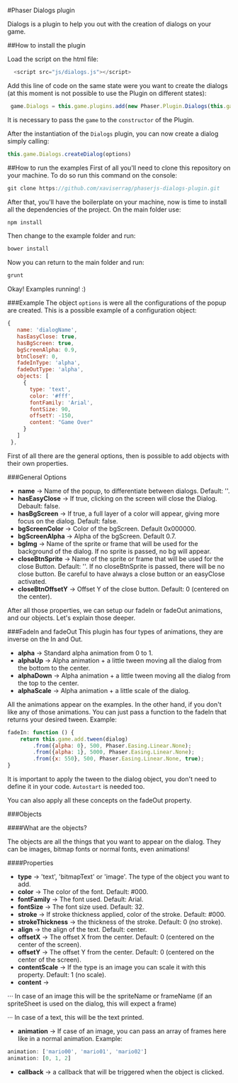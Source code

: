 #Phaser Dialogs plugin

Dialogs is a plugin to help you out with the creation of dialogs on your game.


##How to install the plugin

Load the script on the html file:
```javascript
  <script src="js/dialogs.js"></script>
```

Add this line of code on the same state were you want to create the dialogs (at this moment is
not possible to use the Plugin on different states):
```javascript
 game.Dialogs = this.game.plugins.add(new Phaser.Plugin.Dialogs(this.game));
```

It is necessary to pass the `game` to the `constructor` of the Plugin.

After the instantiation of the `Dialogs` plugin, you can now create a dialog simply calling:
 ```javascript
 this.game.Dialogs.createDialog(options)
 ```

##How to run the examples
 First of all you'll need to clone this repository on your machine. To do so run this
 command on the console:
 ```javascript
 git clone https://github.com/xaviserrag/phaserjs-dialogs-plugin.git
 ```
 After that, you'll have the boilerplate on your machine, now is time to install all
 the dependencies of the project. On the main folder use:
 
 ```javascript
 npm install
 ```
 
 Then change to the example folder and run:
 
 ```javascript
 bower install
 ```
 
 Now you can return to the main folder and run:
 ```javascript
 grunt
 ```
 
 Okay! Examples running! :) 
 
###Example
The object `options` is were all the configurations of the popup are created. This is a possible example
of a configuration object:
 ```javascript
{
    name: 'dialogName',
    hasEasyClose: true,
    hasBgScreen: true,
    bgScreenAlpha: 0.9,
    btnCloseY: 0,
    fadeInType: 'alpha',
    fadeOutType: 'alpha',
    objects: [
      {
        type: 'text',
        color: '#fff',
        fontFamily: 'Arial',
        fontSize: 90,
        offsetY: -150,
        content: "Game Over"
      }
    ]
  },
 ```

First of all there are the general options, then is possible to add objects with their own properties.

###General Options
* <b>name</b> -> Name of the popup, to differentiate between dialogs. Default: ''.
* <b>hasEasyClose</b> -> If true, clicking on the screen will close the Dialog. Debault: false.
* <b>hasBgScreen</b> -> If true, a full layer of a color will appear, giving more focus on the 
dialog. Default: false.
* <b>bgScreenColor</b> -> Color of the bgScreen. Default 0x000000.
* <b>bgScreenAlpha</b> -> Alpha of the bgScreen. Default 0.7.
* <b>bgImg</b> -> Name of the sprite or frame that will be used for the background of the dialog.
 If no sprite is passed, no bg will appear.
* <b>closeBtnSprite</b> -> Name of the sprite or frame that will be used for the close Button. Default: ''.
If no closeBtnSprite is passed, there will be no close button. Be careful to have always a close button or an easyClose activated.
* <b>closeBtnOffsetY</b> -> Offset Y of the close button. Default: 0 (centered on the center).

After all those properties, we can setup our fadeIn or fadeOut animations, and our objects. Let's explain those deeper.

###FadeIn and fadeOut
This plugin has four types of animations, they are inverse on the In and Out.

* <b>alpha</b> -> Standard alpha animation from 0 to 1.
* <b>alphaUp</b> -> Alpha animation + a little tween moving all the dialog from the bottom to the center.
* <b>alphaDown</b> -> Alpha animation + a little tween moving all the dialog from the top to the center.
* <b>alphaScale</b> -> Alpha animation + a little scale of the dialog.

All the animations appear on the examples. In the other hand, if you don't like any of those animations.
You can just pass a function to the fadeIn that returns your desired tween.
Example:

```javascript
fadeIn: function () {
    return this.game.add.tween(dialog)
        .from({alpha: 0}, 500, Phaser.Easing.Linear.None);
        .from({alpha: 1}, 5000, Phaser.Easing.Linear.None);
        .from({x: 550}, 500, Phaser.Easing.Linear.None, true);
}
```

It is important to apply the tween to the dialog object, you don't need to define it in your code.
`Autostart` is needed too.

You can also apply all these concepts on the fadeOut property.

###Objects

####What are the objects?

The objects are all the things that you want to appear on the dialog. They can be images, bitmap fonts or
normal fonts, even animations!

####Properties

* <b>type</b> -> 'text', 'bitmapText' or 'image'. The type of the object you want to add.
* <b>color</b> -> The color of the font. Default: #000. 
* <b>fontFamily</b> -> The font used. Default: Arial.
* <b>fontSize</b> -> The font size used. Default: 32.
* <b>stroke</b> -> If stroke thickness applied, color of the stroke. Default: #000.
* <b>strokeThickness</b> -> the thickness of the stroke. Default: 0 (no stroke).
* <b>align</b> -> the align of the text. Default: center.
* <b>offsetX</b> -> The offset X from the center. Default: 0 (centered on the center of the screen).
* <b>offsetY</b> -> The offset Y from the center. Default: 0 (centered on the center of the screen).
* <b>contentScale</b> -> If the type is an image you can scale it with this property. Default: 1 (no scale).
* <b>content</b> ->

⋅⋅· In case of an image this will be the spriteName or frameName (if an spriteSheet is used on the dialog, this will expect a frame)

··· In case of a text, this will be the text printed.

* <b>animation</b> -> If case of an image, you can pass an array of frames here like in a normal animation.
 Example: 
 ```javascript
 animation: ['mario00', 'mario01', 'mario02']
 animation: [0, 1, 2]
 ```
* <b> callback</b> -> a callback that will be triggered when the object is clicked.



